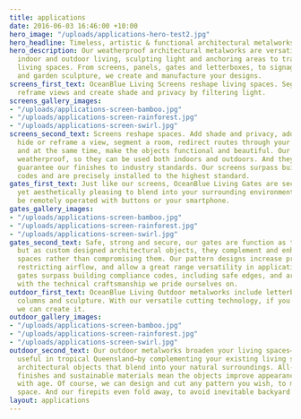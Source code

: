 ```yaml
---
title: applications
date: 2016-06-03 16:46:00 +10:00
hero_image: "/uploads/applications-hero-test2.jpg"
hero_headline: Timeless, artistic & functional architectural metalworks.
hero_description: Our weatherproof architectural metalworks are versatile for both
  indoor and outdoor living, sculpting light and anchoring areas to transform your
  living spaces. From screens, panels, gates and letterboxes, to signage, wall art
  and garden sculpture, we create and manufacture your designs.
screens_first_text: OceanBlue Living Screens reshape living spaces. Segment spaces,
  reframe views and create shade and privacy by filtering light.
screens_gallery_images:
- "/uploads/applications-screen-bamboo.jpg"
- "/uploads/applications-screen-rainforest.jpg"
- "/uploads/applications-screen-swirl.jpg"
screens_second_text: Screens reshape spaces. Add shade and privacy, add a visual break,
  hide or reframe a view, segment a room, redirect routes through your house or office,
  and at the same time, make the objects functional and beautiful. Our screens are
  weatherproof, so they can be used both indoors and outdoors. And they're durable—we
  guarantee our finishes to industry standards. Our screens surpass building compliance
  codes and are precisely installed to the highest standard.
gates_first_text: Just like our screens, OceanBlue Living Gates are secure and durable
  yet aesthetically pleasing to blend into your surrounding environment. They can
  be remotely operated with buttons or your smartphone.
gates_gallery_images:
- "/uploads/applications-screen-bamboo.jpg"
- "/uploads/applications-screen-rainforest.jpg"
- "/uploads/applications-screen-swirl.jpg"
gates_second_text: Safe, strong and secure, our gates are function as they should,
  but as custom designed architectural objects, they complement and enhance your living
  spaces rather than compromising them. Our pattern designs increase privacy with
  restricting airflow, and allow a great range versatility in application. All our
  gates surpass building compliance codes, including safe edges, and are installed
  with the technical craftsmanship we pride ourselves on.
outdoor_first_text: OceanBlue Living Outdoor metalworks include letterboxes, fire-pits,
  columns and sculpture. With our versatile cutting technology, if you have an idea,
  we can create it.
outdoor_gallery_images:
- "/uploads/applications-screen-bamboo.jpg"
- "/uploads/applications-screen-rainforest.jpg"
- "/uploads/applications-screen-swirl.jpg"
outdoor_second_text: Our outdoor metalworks broaden your living spaces—which is especially
  useful in tropical Queensland—by complementing your existing living spaces with
  architectural objects that blend into your natural surroundings. All-weather durable
  finishes and sustainable materials mean the objects improve appearance and blend
  with age. Of course, we can design and cut any pattern you wish, to match your living
  space. And our firepits even fold away, to avoid inevitable backyard cricket crashes.
layout: applications
---
```


